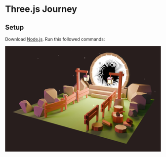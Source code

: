 # Three.js Journey

## Setup

Download [Node.js](https://nodejs.org/en/download/).
Run this followed commands:

![Screenshot](./screenshot.png)
